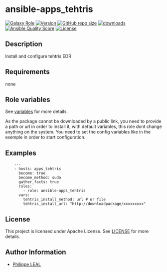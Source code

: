 # ansible-apps_tehtris

[![Galaxy Role](https://img.shields.io/badge/galaxy-apps_tehtris-purple?style=flat)](https://galaxy.ansible.com/lotusnoir/apps_tehtris)
[![Version](https://img.shields.io/github/release/lotusnoir/ansible-apps_tehtris.svg)](https://github.com/lotusnoir/ansible-apps_tehtris/releases/latest)
[![GitHub repo size](https://img.shields.io/github/repo-size/lotusnoir/ansible-apps_tehtris?color=orange&style=flat)](https://galaxy.ansible.com/lotusnoir/apps_tehtris)
[![downloads](https://img.shields.io/ansible/role/d/61808)](https://galaxy.ansible.com/lotusnoir/apps_tehtris)
[![Ansible Quality Score](https://img.shields.io/ansible/quality/61808)](https://galaxy.ansible.com/lotusnoir/apps_tehtris)
[![License](https://img.shields.io/badge/license-Apache--2.0-brightgreen?style=flat)](https://opensource.org/licenses/Apache-2.0)

## Description

Install and configure tehtris EDR
## Requirements

none

## Role variables

See [variables](/defaults/main.yml) for more details.

As the package cannot be downloaded by a public link, you need to provide a path or url in order to install it, with default variables, this role dont change anything on the system. You need to set the config variables like in the exemple in order to start configuration.

## Examples

        ---
        - hosts: apps_tehtris
          become: true
          become_method: sudo
          gather_facts: true
          roles:
            - role: ansible-apps_tehtris
          vars:
            tehtris_install_method: url # or file
            tehtris_install_url: "http://downloadpackage/xxxxxxxxx"



## License

This project is licensed under Apache License. See [LICENSE](/LICENSE) for more details.

## Author Information

- [Philippe LEAL](https://github.com/lotusnoir)
